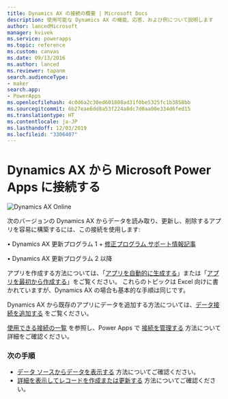 ```yaml
---
title: Dynamics AX の接続の概要 | Microsoft Docs
description: 使用可能な Dynamics AX の機能、応答、および例について説明します
author: lancedMicrosoft
manager: kvivek
ms.service: powerapps
ms.topic: reference
ms.custom: canvas
ms.date: 09/13/2016
ms.author: lanced
ms.reviewer: tapanm
search.audienceType:
- maker
search.app:
- PowerApps
ms.openlocfilehash: 4c0d6a2c30ed601808ad31f0be5325fc1b3858bb
ms.sourcegitcommit: 6b27eae6dd8a53f224a8dc7d0aa00e334d6fed15
ms.translationtype: HT
ms.contentlocale: ja-JP
ms.lasthandoff: 12/03/2019
ms.locfileid: "3306407"
---
```

# <a name="connect-from-microsoft-power-apps-to-dynamics-ax"></a>Dynamics AX から Microsoft Power Apps に接続する
![Dynamics AX Online](./media/connection-dynamicsax/dynamics-ax.png)

次のバージョンの Dynamics AX からデータを読み取り、更新し、削除するアプリを容易に構築するには、この接続を使用します:

•    Dynamics AX 更新プログラム 1 + [修正プログラム サポート情報記事](https://fix.lcs.dynamics.com/Issue/Resolved?kb=3175021&bugId=3762232&qc=75f75fb7cb5de685683dafada9bdc618a7674bc4e299935b567a28ac02489b5c)

•    Dynamics AX 更新プログラム 2 以降

アプリを作成する方法については、「[アプリを自動的に生成する](../get-started-create-from-data.md)」または「[アプリを最初から作成する](../get-started-create-from-blank.md)」をご覧ください。 これらのトピックは Excel 向けに書かれていますが、Dynamics AX の場合も基本的な手順は同じです。

Dynamics AX から既存のアプリにデータを追加する方法については、[データ接続を追加する](../add-data-connection.md) をご覧ください。

[使用できる接続の一覧](../connections-list.md) を参照し、Power Apps で [接続を管理する](../add-manage-connections.md) 方法について詳細をご確認ください。

### <a name="next-steps"></a>次の手順
* [データ ソースからデータを表示する](../add-gallery.md) 方法についてご確認ください。
* [詳細を表示してレコードを作成または更新する](../add-form.md) 方法についてご確認ください。

